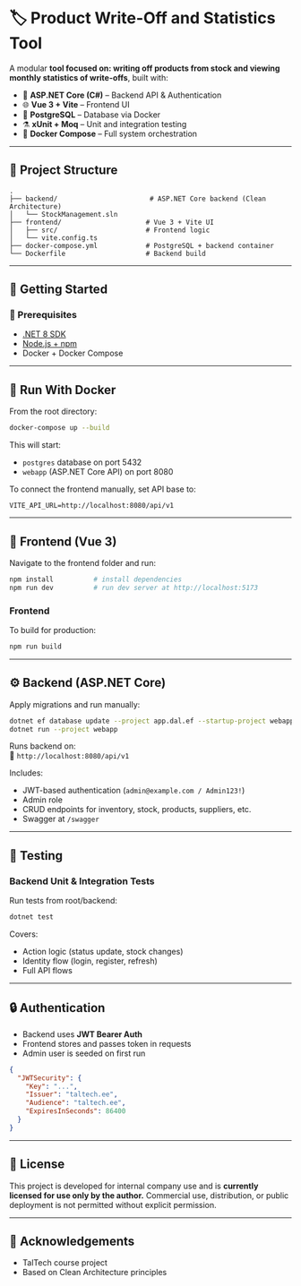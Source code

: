 ﻿# 🏷️ Product Write-Off and Statistics Tool

A modular **tool focused on: writing off products from stock and viewing monthly statistics of write-offs**, built with:

- 🔧 **ASP.NET Core (C#)** – Backend API & Authentication
- 🌐 **Vue 3 + Vite** – Frontend UI
- 🐘 **PostgreSQL** – Database via Docker
- ⚗️ **xUnit + Moq** – Unit and integration testing
- 🐳 **Docker Compose** – Full system orchestration

---

## 📁 Project Structure

```
.
├── backend/                       # ASP.NET Core backend (Clean Architecture)
│   └── StockManagement.sln
├── frontend/                     # Vue 3 + Vite UI
│   ├── src/                      # Frontend logic
│   └── vite.config.ts
├── docker-compose.yml            # PostgreSQL + backend container
└── Dockerfile                    # Backend build
```

---

## 🚀 Getting Started

### 🔧 Prerequisites

- [.NET 8 SDK](https://dotnet.microsoft.com/)
- [Node.js + npm](https://nodejs.org/)
- Docker + Docker Compose

---

## 🐳 Run With Docker

From the root directory:

```bash
docker-compose up --build
```

This will start:
- `postgres` database on port 5432
- `webapp` (ASP.NET Core API) on port 8080

To connect the frontend manually, set API base to:
```
VITE_API_URL=http://localhost:8080/api/v1
```

---

## 🧰 Frontend (Vue 3)

Navigate to the frontend folder and run:

```bash
npm install          # install dependencies
npm run dev          # run dev server at http://localhost:5173
```

### Frontend

To build for production:

```bash
npm run build
```

---

## ⚙️ Backend (ASP.NET Core)

Apply migrations and run manually:

```bash
dotnet ef database update --project app.dal.ef --startup-project webapp
dotnet run --project webapp
```

Runs backend on:  
📡 `http://localhost:8080/api/v1`

Includes:
- JWT-based authentication (`admin@example.com / Admin123!`)
- Admin role
- CRUD endpoints for inventory, stock, products, suppliers, etc.
- Swagger at `/swagger`

---

## 🧪 Testing

### Backend Unit & Integration Tests

Run tests from root/backend:

```bash
dotnet test
```

Covers:
- Action logic (status update, stock changes)
- Identity flow (login, register, refresh)
- Full API flows

---

## 🔒 Authentication

- Backend uses **JWT Bearer Auth**
- Frontend stores and passes token in requests
- Admin user is seeded on first run

```json
{
  "JWTSecurity": {
    "Key": "...",
    "Issuer": "taltech.ee",
    "Audience": "taltech.ee",
    "ExpiresInSeconds": 86400
  }
}
```

---

## 📄 License

This project is developed for internal company use and is **currently licensed for use only by the author.**
Commercial use, distribution, or public deployment is not permitted without explicit permission.

---

## 🙌 Acknowledgements

- TalTech course project
- Based on Clean Architecture principles